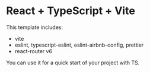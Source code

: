 # React + TypeScript + Vite

This template includes:

- vite
- eslint, typescript-eslint, eslint-airbnb-config, prettier
- react-router v6

You can use it for a quick start of your project with TS.

